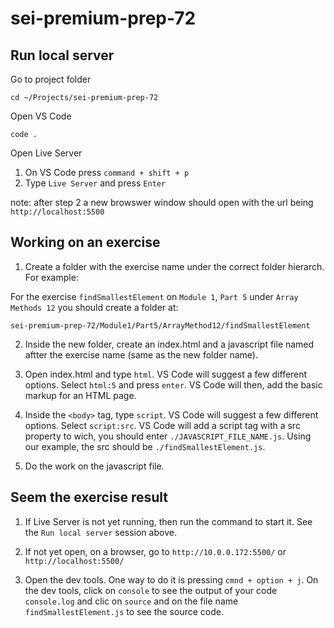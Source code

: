 # sei-premium-prep-72



## Run local server

Go to project folder
```
cd ~/Projects/sei-premium-prep-72
```

Open VS Code
```
code . 
```

Open Live Server

1) On VS Code press `command + shift + p`
2) Type `Live Server` and press `Enter`

note: after step 2 a new browswer window should open with the url being `http://localhost:5500`


## Working on an exercise

1) Create a folder with the exercise name under the correct folder hierarch. For example:

For the exercise `findSmallestElement` on `Module 1`, `Part 5` under `Array Methods 12` you should create a folder at:

```
sei-premium-prep-72/Module1/Part5/ArrayMethod12/findSmallestElement
```

2) Inside the new folder, create an index.html and a javascript file named aftter the exercise name (same as the new folder name).

3) Open index.html and type `html`. VS Code will suggest a few different options. Select `html:5` and press `enter`. VS Code will then, add the basic markup for an HTML page. 

4) Inside the `<body>` tag, type `script`. VS Code will suggest a few different options. Select `script:src`. VS Code will add a script tag with a src property to wich, you should enter `./JAVASCRIPT_FILE_NAME.js`. Using our example, the src should be `./findSmallestElement.js`.

5) Do the work on the javascript file. 


## Seem the exercise result

1) If Live Server is not yet running, then run the command to start it. See the `Run local server` session above. 

2) If not yet open, on a browser, go to `http://10.0.0.172:5500/` or `http://localhost:5500/`

3) Open the dev tools. One way to do it is pressing `cmnd + option + j`. On the dev tools, click on `console` to see the output of your code `console.log` and clic on `source` and on the file name `findSmallestElement.js` to see the source code.
